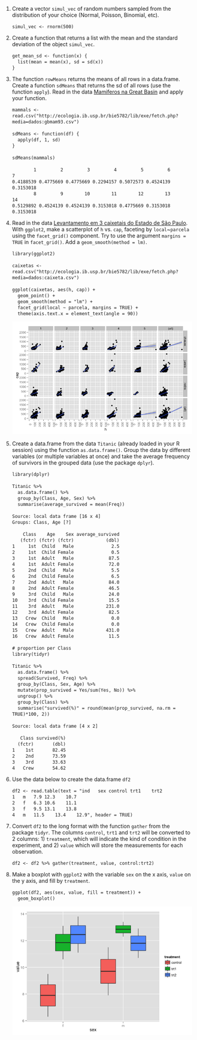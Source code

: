 1.  Create a vector `simul_vec` of random numbers sampled from the
    distribution of your choice (Normal, Poisson, Binomial, etc).

        simul_vec <- rnorm(500)

2.  Create a function that returns a list with the mean and the standard
    deviation of the object `simul_vec`.

        get_mean_sd <- function(x) {
          list(mean = mean(x), sd = sd(x))
        }

3.  The function `rowMeans` returns the means of all rows in a
    data.frame. Create a function `sdMeans` that returns the sd of all
    rows (use the function `apply`). Read in the data [Mamiferos na
    Great
    Basin](http://ecologia.ib.usp.br/bie5782/lib/exe/fetch.php?media=dados:gbmam93.csv)
    and apply your function.

        mammals <- read.csv("http://ecologia.ib.usp.br/bie5782/lib/exe/fetch.php?media=dados:gbmam93.csv")

        sdMeans <- function(df) {
          apply(df, 1, sd)
        }

        sdMeans(mammals)

                1         2         3         4         5         6         7 
        0.4188539 0.4775669 0.4775669 0.2294157 0.5072573 0.4524139 0.3153018 
                8         9        10        11        12        13        14 
        0.5129892 0.4524139 0.4524139 0.3153018 0.4775669 0.3153018 0.3153018 

4.  Read in the data [Levantamento em 3 caixetais do Estado de São
    Paulo](http://ecologia.ib.usp.br/bie5782/lib/exe/fetch.php?media=dados:caixeta.csv).
    With `ggplot2`, make a scatterplot of `h` vs. `cap`, faceting by
    `local`~`parcela` using the `facet_grid()` component. Try to use the
    argument `margins = TRUE` in `facet_grid()`. Add a
    `geom_smooth(method = lm)`.

        library(ggplot2)

        caixetas <- read.csv("http://ecologia.ib.usp.br/bie5782/lib/exe/fetch.php?media=dados:caixeta.csv")

        ggplot(caixetas, aes(h, cap)) +
          geom_point() +
          geom_smooth(method = "lm") +
          facet_grid(local ~ parcela, margins = TRUE) +
          theme(axis.text.x = element_text(angle = 90))

    ![](answers_files/figure-markdown_strict/unnamed-chunk-4-1.png)

5.  Create a data.frame from the data `Titanic` (already loaded in your
    R session) using the function `as.data.frame()`. Group the data by
    different variables (or multiple variables at once) and take the
    average frequency of survivors in the grouped data (use the package
    `dplyr`).

        library(dplyr)

        Titanic %>%
          as.data.frame() %>%
          group_by(Class, Age, Sex) %>%
          summarise(average_survived = mean(Freq))

        Source: local data frame [16 x 4]
        Groups: Class, Age [?]

            Class    Age    Sex average_survived
           (fctr) (fctr) (fctr)            (dbl)
        1     1st  Child   Male              2.5
        2     1st  Child Female              0.5
        3     1st  Adult   Male             87.5
        4     1st  Adult Female             72.0
        5     2nd  Child   Male              5.5
        6     2nd  Child Female              6.5
        7     2nd  Adult   Male             84.0
        8     2nd  Adult Female             46.5
        9     3rd  Child   Male             24.0
        10    3rd  Child Female             15.5
        11    3rd  Adult   Male            231.0
        12    3rd  Adult Female             82.5
        13   Crew  Child   Male              0.0
        14   Crew  Child Female              0.0
        15   Crew  Adult   Male            431.0
        16   Crew  Adult Female             11.5

        # proportion per Class
        library(tidyr)

        Titanic %>% 
          as.data.frame() %>%
          spread(Survived, Freq) %>%
          group_by(Class, Sex, Age) %>%
          mutate(prop_survived = Yes/sum(Yes, No)) %>%
          ungroup() %>%
          group_by(Class) %>%
          summarise("survived(%)" = round(mean(prop_survived, na.rm = TRUE)*100, 2))

        Source: local data frame [4 x 2]

           Class survived(%)
          (fctr)       (dbl)
        1    1st       82.45
        2    2nd       73.59
        3    3rd       33.63
        4   Crew       54.62

6.  Use the data below to create the data.frame `df2`

        df2 <- read.table(text = "ind   sex control trt1    trt2
        1   m   7.9 12.3    10.7
        2   f   6.3 10.6    11.1
        3   f   9.5 13.1    13.8
        4   m   11.5    13.4    12.9", header = TRUE)

7.  Convert `df2` to the long format with the function `gather` from the
    package `tidyr`. The columns `control`, `trt1` and `trt2` will be
    converted to 2 columns: 1) `treatment`, which will indicate the kind
    of condition in the experiment, and 2) `value` which will store the
    measurements for each observation.

        df2 <- df2 %>% gather(treatment, value, control:trt2) 

8.  Make a boxplot with `ggplot2` with the variable `sex` on the x axis,
    `value` on the y axis, and fill by `treatment`.

        ggplot(df2, aes(sex, value, fill = treatment)) +
          geom_boxplot()

    ![](answers_files/figure-markdown_strict/unnamed-chunk-8-1.png)
